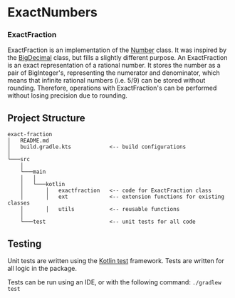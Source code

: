 # ExactNumbers

### ExactFraction
ExactFraction is an implementation of the [Number](https://docs.oracle.com/javase/8/docs/api/java/lang/Number.html) class.
It was inspired by the [BigDecimal](https://docs.oracle.com/javase/8/docs/api/java/math/BigDecimal.html) class, but fills a slightly different purpose.
An ExactFraction is an exact representation of a rational number.
It stores the number as a pair of BigInteger's, representing the numerator and denominator, which means that infinite rational numbers (i.e. 5/9) can be stored without rounding.
Therefore, operations with ExactFraction's can be performed without losing precision due to rounding.

## Project Structure
```
exact-fraction
│   README.md
│   build.gradle.kts            <-- build configurations
│
└───src
    │
    └───main
    │   │
    │   └───kotlin
    │       │   exactfraction   <-- code for ExactFraction class
    │       │   ext             <-- extension functions for existing classes
    │       │   utils           <-- reusable functions
    │      
    └───test                    <-- unit tests for all code
```

## Testing
Unit tests are written using the [Kotlin test](https://kotlinlang.org/api/latest/kotlin.test/) framework.
Tests are written for all logic in the package.

Tests can be run using an IDE, or with the following command:
`./gradlew test`
